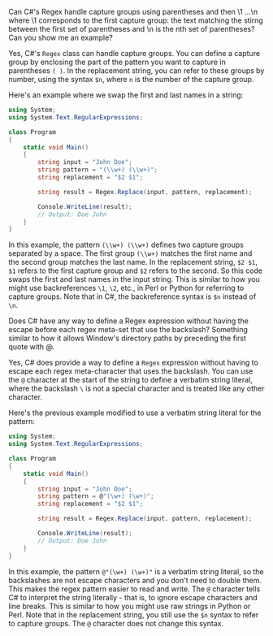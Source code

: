 Can C#'s Regex handle capture groups using parentheses and then \1 ...\n where \1 corresponds to the first capture group: the text matching the stirng between the first set of parentheses and \n is the nth set of parentheses? Can you show me an example?

Yes, C#'s `Regex` class can handle capture groups. You can define a capture group by enclosing the part of the pattern you want to capture in parentheses `( )`. In the replacement string, you can refer to these groups by number, using the syntax `$n`, where `n` is the number of the capture group.

Here's an example where we swap the first and last names in a string:

```csharp
using System;
using System.Text.RegularExpressions;

class Program
{
    static void Main()
    {
        string input = "John Doe";
        string pattern = "(\\w+) (\\w+)";
        string replacement = "$2 $1";

        string result = Regex.Replace(input, pattern, replacement);

        Console.WriteLine(result);
        // Output: Doe John
    }
}
```

In this example, the pattern `(\\w+) (\\w+)` defines two capture groups separated by a space. The first group `(\\w+)` matches the first name and the second group matches the last name. In the replacement string, `$2 $1`, `$1` refers to the first capture group and `$2` refers to the second. So this code swaps the first and last names in the input string. This is similar to how you might use backreferences `\1`, `\2`, etc., in Perl or Python for referring to capture groups. Note that in C#, the backreference syntax is `$n` instead of `\n`.

Does C# have any way to define a Regex expression without having the escape before each regex meta-set that use the backslash? Something similar to how it allows Window's directory paths by preceding the first quote with @.

Yes, C# does provide a way to define a `Regex` expression without having to escape each regex meta-character that uses the backslash. You can use the `@` character at the start of the string to define a verbatim string literal, where the backslash `\` is not a special character and is treated like any other character.

Here's the previous example modified to use a verbatim string literal for the pattern:

```csharp
using System;
using System.Text.RegularExpressions;

class Program
{
    static void Main()
    {
        string input = "John Doe";
        string pattern = @"(\w+) (\w+)";
        string replacement = "$2 $1";

        string result = Regex.Replace(input, pattern, replacement);

        Console.WriteLine(result);
        // Output: Doe John
    }
}
```

In this example, the pattern `@"(\w+) (\w+)"` is a verbatim string literal, so the backslashes are not escape characters and you don't need to double them. This makes the regex pattern easier to read and write. The `@` character tells C# to interpret the string literally - that is, to ignore escape characters and line breaks. This is similar to how you might use raw strings in Python or Perl. Note that in the replacement string, you still use the `$n` syntax to refer to capture groups. The `@` character does not change this syntax.
